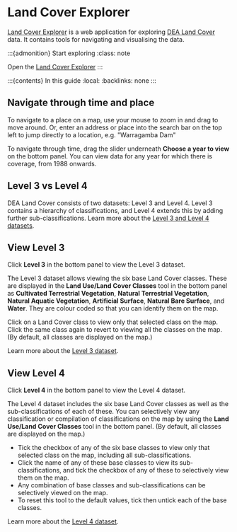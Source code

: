 # Land Cover Explorer

[Land Cover Explorer][Explorer] is a web application for exploring [DEA Land Cover][LandCover] data. It contains tools for navigating and visualising the data.

:::{admonition} Start exploring
:class: note

Open the [Land Cover Explorer][Explorer]
:::

:::{contents} In this guide
:local:
:backlinks: none
:::

## Navigate through time and place

To navigate to a place on a map, use your mouse to zoom in and drag to move around. Or, enter an address or place into the search bar on the top left to jump directly to a location, e.g. "Warragamba Dam"

To navigate through time, drag the slider underneath **Choose a year to view** on the bottom panel. You can view data for any year for which there is coverage, from 1988 onwards.

## Level 3 vs Level 4

DEA Land Cover consists of two datasets: Level 3 and Level 4. Level 3 contains a hierarchy of classifications, and Level 4 extends this by adding further sub-classifications. Learn more about the [Level 3 and Level 4 datasets](/data/product/dea-land-cover-landsat/?tab=description).

## View Level 3

Click **Level 3** in the bottom panel to view the Level 3 dataset.

The Level 3 dataset allows viewing the six base Land Cover classes. These are displayed in the **Land Use/Land Cover Classes** tool in the bottom panel as **Cultivated Terrestrial Vegetation**, **Natural Terrestrial Vegetation**, **Natural Aquatic Vegetation**, **Artificial Surface**, **Natural Bare Surface**, and **Water**. They are colour coded so that you can identify them on the map.

Click on a Land Cover class to view only that selected class on the map. Click the same class again to revert to viewing all the classes on the map. (By default, all classes are displayed on the map.)

Learn more about the [Level 3 dataset](/data/product/dea-land-cover-landsat/?tab=description).

## View Level 4

Click **Level 4** in the bottom panel to view the Level 4 dataset.

The Level 4 dataset includes the six base Land Cover classes as well as the sub-classifications of each of these. You can selectively view any classification or compilation of classifications on the map by using the **Land Use/Land Cover Classes** tool in the bottom panel. (By default, all classes are displayed on the map.)

* Tick the checkbox of any of the six base classes to view only that selected class on the map, including all sub-classifications.
* Click the name of any of these base classes to view its sub-classifications, and tick the checkbox of any of these to selectively view them on the map.
* Any combination of base classes and sub-classifications can be selectively viewed on the map.
* To reset this tool to the default values, tick then untick each of the base classes.

Learn more about the [Level 4 dataset](/data/product/dea-land-cover-landsat/?tab=description).



[Explorer]: https://dev.mapexplorer.dea.ga.gov.au/landcoverexplorer/index.html
[LandCover]: /data/product/dea-land-cover-landsat/
